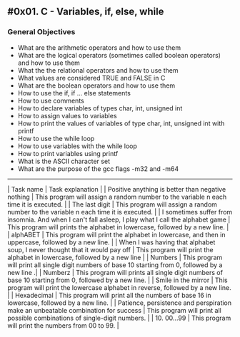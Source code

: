 #0x01. C - Variables, if, else, while
---
### General Objectives

* What are the arithmetic operators and how to use them
* What are the logical operators (sometimes called boolean operators) and how to use them
* What the the relational operators and how to use them
* What values are considered TRUE and FALSE in C
* What are the boolean operators and how to use them
* How to use the if, if ... else statements
* How to use comments
* How to declare variables of types char, int, unsigned int
* How to assign values to variables
* How to print the values of variables of type char, int, unsigned int with printf
* How to use the while loop
* How to use variables with the while loop
* How to print variables using printf
* What is the ASCII character set
* What are the purpose of the gcc flags -m32 and -m64
---
| Task name | Task explanation |
| Positive anything is better than negative nothing | This program will assign a random number to the variable n each time it is executed. |
| The last digit | This program will assign a random number to the variable n each time it is executed. |
| I sometimes suffer from insomnia. And when I can't fall asleep, I play what I call the alphabet game | This program will prints the alphabet in lowercase, followed by a new line. |
| alphABET | This program will print the alphabet in lowercase, and then in uppercase, followed by a new line. |
| When I was having that alphabet soup, I never thought that it would pay off | This program will print the alphabet in lowercase, followed by a new line |
| Numbers | This program will print all single digit numbers of base 10 starting from 0, followed by a new line .|
| Numberz | This program will prints all single digit numbers of base 10 starting from 0, followed by a new line. |
| Smile in the mirror | This program will print the lowercase alphabet in reverse, followed by a new line. |
| Hexadecimal | This program will print all the numbers of base 16 in lowercase, followed by a new line. |
| Patience, persistence and perspiration make an unbeatable combination for success | This program will print all possible combinations of single-digit numbers. |
| 10. 00...99 | This program will print the numbers from 00 to 99. |

